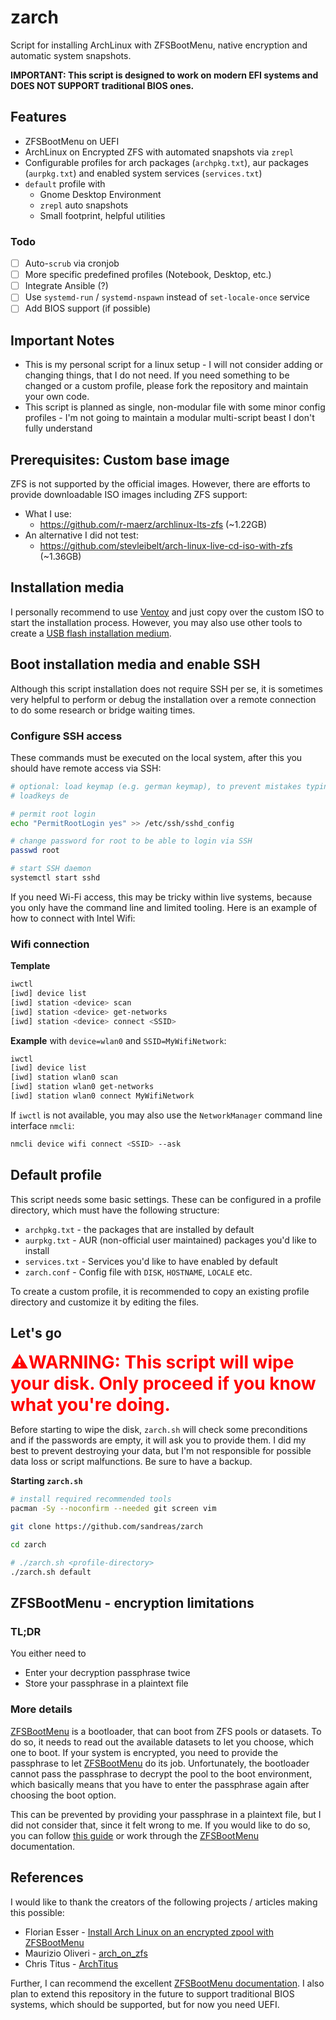 # zarch


<!-- pacman -Qqme > installs.txt -->

Script for installing ArchLinux with ZFSBootMenu, native encryption and automatic system snapshots.

**IMPORTANT: This script is designed to work on modern EFI systems and DOES NOT SUPPORT traditional BIOS ones.**

## Features

- ZFSBootMenu on UEFI
- ArchLinux on Encrypted ZFS with automated snapshots via `zrepl`
- Configurable profiles for arch packages (`archpkg.txt`), aur packages (`aurpkg.txt`) and enabled system services (`services.txt`)
- `default` profile with
  - Gnome Desktop Environment
  - `zrepl` auto snapshots
  - Small footprint, helpful utilities

### Todo
- [ ] Auto-`scrub` via cronjob
- [ ] More specific predefined profiles (Notebook, Desktop, etc.)
- [ ] Integrate Ansible (?)
- [ ] Use `systemd-run` / `systemd-nspawn` instead of `set-locale-once` service
- [ ] Add BIOS support (if possible)

## Important Notes

- This is my personal script for a linux setup - I will not consider adding or changing things, that I do not need. If you need something to be changed or a custom profile, please fork the repository and maintain your own code.
- This script is planned as single, non-modular file with some minor config profiles - I'm not going to maintain a modular multi-script beast I don't fully understand

## Prerequisites: Custom base image

ZFS is not supported by the official images. However, there are efforts to provide downloadable ISO images including ZFS support:

- What I use:
  - https://github.com/r-maerz/archlinux-lts-zfs (~1.22GB)
- An alternative I did not test:
  - https://github.com/stevleibelt/arch-linux-live-cd-iso-with-zfs (~1.36GB)


## Installation media

I personally recommend to use [Ventoy] and just copy over the custom ISO to start the installation process. However, you may also use other tools to create a [USB flash installation medium]. 

## Boot installation media and enable SSH

Although this script installation does not require SSH per se, it is sometimes very helpful to perform or debug the installation over a remote connection to do some research or bridge waiting times. 

### Configure SSH access

These commands must be executed on the local system, after this you should have remote access via SSH:
```bash
# optional: load keymap (e.g. german keymap), to prevent mistakes typing the password
# loadkeys de

# permit root login
echo "PermitRootLogin yes" >> /etc/ssh/sshd_config

# change password for root to be able to login via SSH
passwd root

# start SSH daemon
systemctl start sshd
```

If you need Wi-Fi access, this may be tricky within live systems, because you only have the command line and limited tooling. Here is an example of how to connect with Intel Wifi:

### Wifi connection

**Template**
```bash
iwctl
[iwd] device list
[iwd] station <device> scan
[iwd] station <device> get-networks
[iwd] station <device> connect <SSID>
```

**Example** with `device=wlan0` and `SSID=MyWifiNetwork`:
```bash
iwctl
[iwd] device list
[iwd] station wlan0 scan
[iwd] station wlan0 get-networks
[iwd] station wlan0 connect MyWifiNetwork
```

If `iwctl` is not available, you may also use the `NetworkManager` command line interface `nmcli`:

```bash
nmcli device wifi connect <SSID> --ask
```

## Default profile

This script needs some basic settings. These can be configured in a profile directory, which must have the following structure:

- `archpkg.txt` - the packages that are installed by default
- `aurpkg.txt` - AUR (non-official user maintained) packages you'd like to install
- `services.txt` - Services you'd like to have enabled by default
- `zarch.conf` - Config file with `DISK`, `HOSTNAME`, `LOCALE` etc.

To create a custom profile, it is recommended to copy an existing profile directory and customize it by editing the files.

## Let's go

<span style="color:red;font-size:2em;">**⚠️WARNING: This script will wipe your disk. Only proceed if you know what you're doing.**</span>

Before starting to wipe the disk, `zarch.sh` will check some preconditions and if the passwords are empty, it will ask you to provide them. I did my best to prevent destroying your data, but I'm not responsible for possible data loss or script malfunctions. Be sure to have a backup.

**Starting `zarch.sh`**

```bash
# install required recommended tools
pacman -Sy --noconfirm --needed git screen vim

git clone https://github.com/sandreas/zarch

cd zarch

# ./zarch.sh <profile-directory>
./zarch.sh default
```

## ZFSBootMenu - encryption limitations

### TL;DR

You either need to

- Enter your decryption passphrase twice
- Store your passphrase in a plaintext file

### More details

[ZFSBootMenu] is a bootloader, that can boot from ZFS pools or datasets. To do so, it needs to read out the available datasets to let you choose, which one to boot. If your system is encrypted, you need to provide the passphrase to let [ZFSBootMenu] do its job. Unfortunately, the bootloader cannot pass the passphrase to decrypt the pool to the boot environment, which basically means that you have to enter the passphrase again after choosing the boot option.

This can be prevented by providing your passphrase in a plaintext file, but I did not consider that, since it felt wrong to me. If you would like to do so, you can follow [this guide](https://web.archive.org/web/20250228214144/https://florianesser.ch/posts/20220714-arch-install-zbm/) or work through the [ZFSBootMenu] documentation.



## References

I would like to thank the creators of the following projects / articles making this possible:

- Florian Esser - [Install Arch Linux on an encrypted zpool with ZFSBootMenu]
- Maurizio Oliveri - [arch_on_zfs]
- Chris Titus - [ArchTitus]

Further, I can recommend the excellent [ZFSBootMenu documentation]. I also plan to extend this repository in the future to support traditional BIOS systems, which should be supported, but for now you need UEFI.


[Ventoy]: https://www.ventoy.net/en/index.html
[USB flash installation medium]: https://wiki.archlinux.org/title/USB_flash_installation_medium
[ZFSBootMenu]: https://docs.zfsbootmenu.org

[ArchTitus]: https://github.com/ChrisTitusTech/ArchTitus/
[Install Arch Linux on an encrypted zpool with ZFSBootMenu]: https://web.archive.org/web/20250228214144/https://florianesser.ch/posts/20220714-arch-install-zbm/
[arch_on_zfs]: https://gist.github.com/Soulsuke/6a7d1f09f7fef968a2f32e0ff32a5c4c

[ZFSBootMenu documentation]: https://docs.zfsbootmenu.org/
[rEFInd integration]: https://docs.zfsbootmenu.org/en/v3.0.x/general/uefi-booting.html#id2